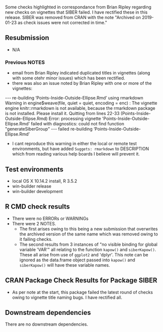 Some checks highlighted in correspondance from Brian Ripley regarding new checks on vignettes that SIBER failed. I have rectified these in this release. SIBER was removed from CRAN with the note "Archived on 2019-01-23 as check issues were not corrected in time."

## Resubmission
* N/A 


### Previous NOTES
* email from Brian Ripley indicated duplicated titles in vignettes (along with some otehr minor issues) which has been rectified.
* there was also an issue noted by Brian Ripley with one or more of the vignettes: 

--- re-building ‘Points-Inside-Outside-Ellipse.Rmd’ using rmarkdown
Warning in engine$weave(file, quiet = quiet, encoding = enc) :
 The vignette engine knitr::rmarkdown is not available, because the rmarkdown package is not installed. Please install it.
Quitting from lines 22-33 (Points-Inside-Outside-Ellipse.Rmd)
Error: processing vignette 'Points-Inside-Outside-Ellipse.Rmd' failed with diagnostics:
could not find function "generateSiberGroup"
--- failed re-building ‘Points-Inside-Outside-Ellipse.Rmd’

* I cant reproduce this warning in either the local or remote test environments, but have added `Suggets: rmarkdown` to DESCRIPTION which from reading various help boards I believe will prevent it.

## Test environments
* local OS X 10.14.2 install, R 3.5.2
* win-builder release
* win-builder development


## R CMD check results
* There were no ERRORs or WARNINGs 
* There were 2 NOTES. 
    * The first arises owing to this being a new submission that overwrites the archived version of the same name which was removed owing to it failing checks.
    * The second results from 3 instances of "no visible binding for global variable 'VAR'" all relating to the function `kapow()` and `siberKapow()`. These all arise from use of `ggplot2` and 'dplyr'. This note can be ignored as the data.frame object passed into `kapow()` and `siberKapow()` will have these variable names. 

## CRAN Package Check Results for Package SIBER
* As per note at the start, this package failed the latest round of checks owing to vignette title naming bugs. I have rectified all.

## Downstream dependencies
There are no downstream dependencies.

